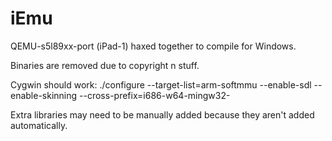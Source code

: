 # iEmu
QEMU-s5l89xx-port (iPad-1) haxed together to compile for Windows.

Binaries are removed due to copyright n stuff.

Cygwin should work: ./configure --target-list=arm-softmmu --enable-sdl --enable-skinning --cross-prefix=i686-w64-mingw32- 

Extra libraries may need to be manually added because they aren't added automatically.
